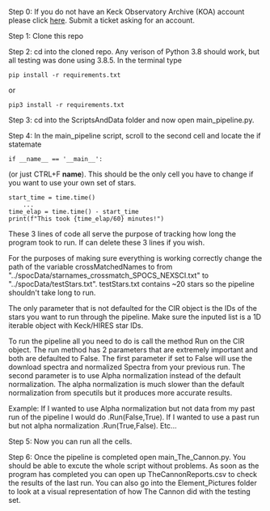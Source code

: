 Step 0: If you do not have an Keck Observatory Archive (KOA) account please click
[here](https://koa.ipac.caltech.edu/cgi-bin/Helpdesk/nph-genTicketForm?projname=KOA). Submit a ticket asking for an account. 

Step 1: Clone this repo 

Step 2: cd into the cloned repo. Any verison of Python 3.8 should work, but all testing was done using 3.8.5.  In the terminal type


```pip install -r requirements.txt``` 


or 

```pip3 install -r requirements.txt```

Step 3: cd into the ScriptsAndData folder and now open main_pipeline.py.  

Step 4: In the main_pipeline script, scroll to the second cell and locate the if statemate

```
if __name__ == '__main__':
```

(or just CTRL+F __name__). This should be the only cell you have to change if you want to use your own set of stars. 

```{python} 
start_time = time.time()
    ...
time_elap = time.time() - start_time 
print(f"This took {time_elap/60} minutes!")
```

These 3 lines of code all serve the purpose of tracking how long the program took to run. If can delete these 3 lines if you wish. 

For the purposes of making sure everything is working correctly change the path of the variable crossMatchedNames to from "../spocData/starnames_crossmatch_SPOCS_NEXSCI.txt" to "../spocData/testStars.txt". testStars.txt contains ~20 stars so the pipeline shouldn't take long to run. 

The only parameter that is not defaulted for the CIR object is the IDs of the stars you want to run through the pipeline. Make sure the inputed list is a 1D iterable object with Keck/HIRES star IDs. 

To run the pipeline all you need to do is call the method Run on the CIR object. The run method has 2 parameters that are extremely important and both are defaulted to False. The first parameter if set to False will use the download spectra and normalized Spectra from your previous run. The second parameter is to use Alpha normalization instead of the default normalization. The alpha normalization is much slower than the default normalization from specutils but it produces more accurate results. 

Example: If I wanted to use Alpha normalization but not data from my past run of the pipeline I would do .Run(False,True). If I wanted to use a past run but not alpha normalization .Run(True,False). Etc...


Step 5: Now you can run all the cells. 

Step 6: Once the pipeline is completed open main_The_Cannon.py. You should be able to excute the whole script without problems. As soon as the program has completed you can open up TheCannonReports.csv to check the results of the last run. You can also go into the Element_Pictures folder to look at a visual representation of how The Cannon did with the testing set. 
